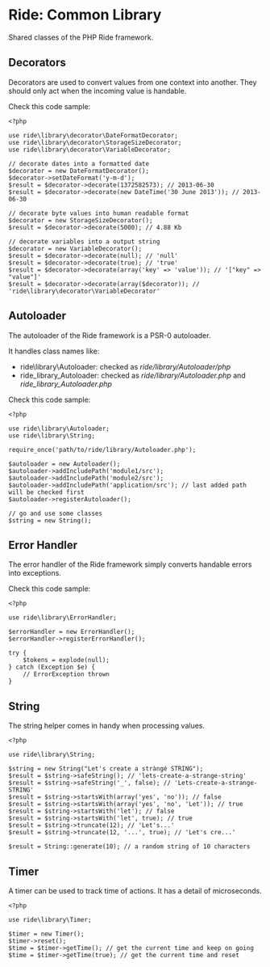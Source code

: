 # Ride: Common Library

Shared classes of the PHP Ride framework.
    
## Decorators

Decorators are used to convert values from one context into another.
They should only act when the incoming value is handable.

Check this code sample:

    <?php
    
    use ride\library\decorator\DateFormatDecorator;
    use ride\library\decorator\StorageSizeDecorator;
    use ride\library\decorator\VariableDecorator;
    
    // decorate dates into a formatted date
    $decorator = new DateFormatDecorator();
    $decorator->setDateFormat('y-m-d');
    $result = $decorator->decorate(1372582573); // 2013-06-30
    $result = $decorator->decorate(new DateTime('30 June 2013')); // 2013-06-30
    
    // decorate byte values into human readable format
    $decorator = new StorageSizeDecorator();
    $result = $decorator->decorate(5000); // 4.88 Kb 

    // decorate variables into a output string
    $decorator = new VariableDecorator();
    $result = $decorator->decorate(null); // 'null' 
    $result = $decorator->decorate(true); // 'true' 
    $result = $decorator->decorate(array('key' => 'value')); // '["key" => "value"]'  
    $result = $decorator->decorate(array($decorator)); // 'ride\library\decorator\VariableDecorator'  

## Autoloader

The autoloader of the Ride framework is a PSR-0 autoloader.

It handles class names like:

* ride\library\Autoloader: checked as _ride/library/Autoloader/php_
* ride_library_Autoloader: checked as _ride/library/Autoloader.php_ and _ride_library_Autoloader.php_

Check this code sample:

    <?php
    
    use ride\library\Autoloader;
    use ride\library\String;
    
    require_once('path/to/ride/library/Autoloader.php');

    $autoloader = new Autoloader();
    $autoloader->addIncludePath('module1/src');
    $autoloader->addIncludePath('module2/src');
    $autoloader->addIncludePath('application/src'); // last added path will be checked first
    $autoloader->registerAutoloader();
    
    // go and use some classes
    $string = new String();

## Error Handler

The error handler of the Ride framework simply converts handable errors into exceptions.

Check this code sample:

    <?php
    
    use ride\library\ErrorHandler;

    $errorHandler = new ErrorHandler();
    $errorHandler->registerErrorHandler();
    
    try {
        $tokens = explode(null);
    } catch (Exception $e) {
        // ErrorException thrown
    }
    
## String

The string helper comes in handy when processing values.

    <?php
    
    use ride\library\String;    
    
    $string = new String("Let's create a stràngé STRING");
    $result = $string->safeString(); // 'lets-create-a-strange-string'
    $result = $string->safeString('_', false); // 'Lets-create-a-strange-STRING'
    $result = $string->startsWith(array('yes', 'no')); // false
    $result = $string->startsWith(array('yes', 'no', 'Let')); // true
    $result = $string->startsWith('let'); // false
    $result = $string->startsWith('let', true); // true
    $result = $string->truncate(12); // 'Let's...'
    $result = $string->truncate(12, '...', true); // 'Let's cre...'
    
    $result = String::generate(10); // a random string of 10 characters
    
## Timer

A timer can be used to track time of actions.
It has a detail of microseconds.

    <?php
    
    use ride\library\Timer;

    $timer = new Timer();
    $timer->reset();
    $time = $timer->getTime(); // get the current time and keep on going
    $time = $timer->getTime(true); // get the current time and reset